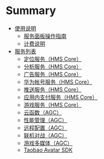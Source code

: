 # Summary

- [使用说明]()
    - [服务面板操作指南](user-guide.md)
    - [计费说明](about-billing.md)
- [服务列表]()
    - [定位服务（HMS Core）](hms-location.md)
    - [分析服务（HMS Core）](hms-analytics.md)
    - [广告服务（HMS Core）](hms-ads.md)
    - [华为帐号服务（HMS Core）](hms-account.md)
    - [推送服务（HMS Core）](hms-push.md)
    - [应用内支付服务（HMS Core）](hms-iap.md)
    - [游戏服务（HMS Core）](hms-game.md)
    - [云函数（AGC）](agc-function.md)
    - [性能管理（AGC）](agc-apms.md)
    - [远程配置（AGC）](agc-remoteconfig.md)
    - [联机对战（AGC）](hw-gobe.md)
    - [游戏多媒体（AGC）](hw-mmsdk.md)
    - [Taobao Avatar SDK](taobaoavatar.md)

